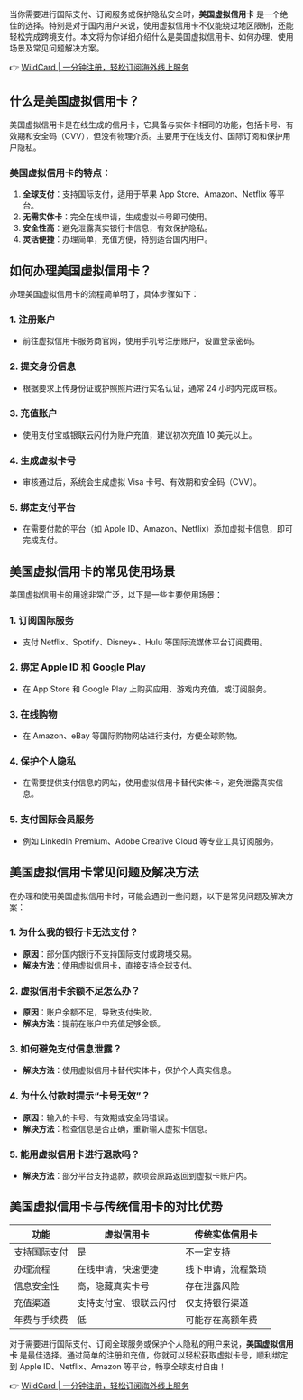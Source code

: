 当你需要进行国际支付、订阅服务或保护隐私安全时，**美国虚拟信用卡** 是一个绝佳的选择。特别是对于国内用户来说，使用虚拟信用卡不仅能绕过地区限制，还能轻松完成跨境支付。本文将为你详细介绍什么是美国虚拟信用卡、如何办理、使用场景及常见问题解决方案。

👉 [WildCard | 一分钟注册，轻松订阅海外线上服务](https://bit.ly/bewildcard)

## 什么是美国虚拟信用卡？

美国虚拟信用卡是在线生成的信用卡，它具备与实体卡相同的功能，包括卡号、有效期和安全码（CVV），但没有物理介质。主要用于在线支付、国际订阅和保护用户隐私。

### 美国虚拟信用卡的特点：

1. **全球支付**：支持国际支付，适用于苹果 App Store、Amazon、Netflix 等平台。
2. **无需实体卡**：完全在线申请，生成虚拟卡号即可使用。
3. **安全性高**：避免泄露真实银行卡信息，有效保护隐私。
4. **灵活便捷**：办理简单，充值方便，特别适合国内用户。

## 如何办理美国虚拟信用卡？

办理美国虚拟信用卡的流程简单明了，具体步骤如下：

### 1. 注册账户

- 前往虚拟信用卡服务商官网，使用手机号注册账户，设置登录密码。

### 2. 提交身份信息

- 根据要求上传身份证或护照照片进行实名认证，通常 24 小时内完成审核。

### 3. 充值账户

- 使用支付宝或银联云闪付为账户充值，建议初次充值 10 美元以上。

### 4. 生成虚拟卡号

- 审核通过后，系统会生成虚拟 Visa 卡号、有效期和安全码（CVV）。

### 5. 绑定支付平台

- 在需要付款的平台（如 Apple ID、Amazon、Netflix）添加虚拟卡信息，即可完成支付。

## 美国虚拟信用卡的常见使用场景

美国虚拟信用卡的用途非常广泛，以下是一些主要使用场景：

### 1. 订阅国际服务

- 支付 Netflix、Spotify、Disney+、Hulu 等国际流媒体平台订阅费用。

### 2. 绑定 Apple ID 和 Google Play

- 在 App Store 和 Google Play 上购买应用、游戏内充值，或订阅服务。

### 3. 在线购物

- 在 Amazon、eBay 等国际购物网站进行支付，方便全球购物。

### 4. 保护个人隐私

- 在需要提供支付信息的网站，使用虚拟信用卡替代实体卡，避免泄露真实信息。

### 5. 支付国际会员服务

- 例如 LinkedIn Premium、Adobe Creative Cloud 等专业工具订阅服务。

## 美国虚拟信用卡常见问题及解决方法

在办理和使用美国虚拟信用卡时，可能会遇到一些问题，以下是常见问题及解决方案：

### 1. 为什么我的银行卡无法支付？

- **原因**：部分国内银行不支持国际支付或跨境交易。
- **解决方法**：使用虚拟信用卡，直接支持全球支付。

### 2. 虚拟信用卡余额不足怎么办？

- **原因**：账户余额不足，导致支付失败。
- **解决方法**：提前在账户中充值足够金额。

### 3. 如何避免支付信息泄露？

- **解决方法**：使用虚拟信用卡替代实体卡，保护个人真实信息。

### 4. 为什么付款时提示“卡号无效”？

- **原因**：输入的卡号、有效期或安全码错误。
- **解决方法**：检查信息是否正确，重新输入虚拟卡信息。

### 5. 能用虚拟信用卡进行退款吗？

- **解决方法**：部分平台支持退款，款项会原路返回到虚拟卡账户内。

## 美国虚拟信用卡与传统信用卡的对比优势

| 功能             | 虚拟信用卡            | 传统实体信用卡      |
|------------------|----------------------|--------------------|
| 支持国际支付      | 是                   | 不一定支持         |
| 办理流程          | 在线申请，快速便捷    | 线下申请，流程繁琐 |
| 信息安全性        | 高，隐藏真实卡号      | 存在泄露风险       |
| 充值渠道          | 支持支付宝、银联云闪付 | 仅支持银行渠道     |
| 年费与手续费      | 低                   | 可能存在高额年费   |

对于需要进行国际支付、订阅全球服务或保护个人隐私的用户来说，**美国虚拟信用卡** 是最佳选择。通过简单的注册和充值，你就可以轻松获取虚拟卡号，顺利绑定到 Apple ID、Netflix、Amazon 等平台，畅享全球支付自由！

👉 [WildCard | 一分钟注册，轻松订阅海外线上服务](https://bit.ly/bewildcard)